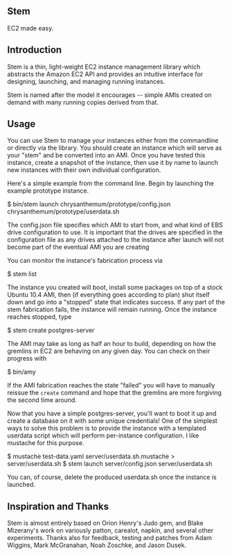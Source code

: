 Stem
-------
EC2 made easy.

Introduction
-------
Stem is a thin, light-weight EC2 instance management library which abstracts the Amazon EC2 API and provides an intuitive interface for designing, launching, and managing running instances.

Stem is named after the model it encourages -- simple AMIs created on demand with many running copies derived from that.

Usage
------
You can use Stem to manage your instances either from the commandline or directly via the library. You should create an instance which will serve as your "stem" and be converted into an AMI. Once you have tested this instance, create a snapshot of the instance, then use it by name to launch new instances with their own individual configuration.

Here's a simple example from the command line. Begin by launching the example prototype instance.

$ bin/stem launch chrysanthemum/prototype/config.json chrysanthemum/prototype/userdata.sh

The config.json file specifies which AMI to start from, and what kind of EBS drive configuration to use. It is important that the drives are specified in the configuration file as any drives attached to the instance after launch will not become part of the eventual AMI you are creating 

You can monitor the instance's fabrication process via

$ stem list

The instance you created will boot, install some packages on top of a stock Ubuntu 10.4 AMI, then (if everything goes according to plan) shut itself down and go into a "stopped" state that indicates success. If any part of the stem fabrication fails, the instance will remain running. Once the instance reaches stopped, type

$ stem create postgres-server <instance-id>

The AMI may take as long as half an hour to build, depending on how the gremlins in EC2 are behaving on any given day. You can check on their progress with

$ bin/amy

If the AMI fabrication reaches the state "failed" you will have to manually reissue the `create` command and hope that the gremlins are more forgiving the second time around.

Now that you have a simple postgres-server, you'll want to boot it up and create a database on it with some unique credentials! One of the simplest ways to solve this problem is to provide the instance with a templated userdata script which will perform per-instance configuration. I like mustache for this purpose.

$ mustache test-data.yaml server/userdata.sh.mustache > server/userdata.sh
$ stem launch server/config.json server/userdata.sh

You can, of course, delete the produced userdata.sh once the instance is launched.

Inspiration and Thanks
-----------
Stem is almost entirely based on Orion Henry's Judo gem, and Blake Mizerany's work on variously patton, carealot, napkin, and several other experiments. Thanks also for feedback, testing and patches from Adam Wiggins, Mark McGranahan, Noah Zoschke, and Jason Dusek.

